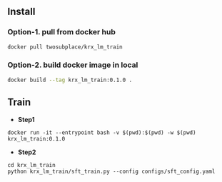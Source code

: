 ## Install 
### Option-1. pull from docker hub
```sh
docker pull twosubplace/krx_lm_train
```

### Option-2. build docker image in local
```sh
docker build --tag krx_lm_train:0.1.0 .
```

## Train

- **Step1**
```
docker run -it --entrypoint bash -v $(pwd):$(pwd) -w $(pwd) krx_lm_train:0.1.0
```

- **Step2**
```
cd krx_lm_train
python krx_lm_train/sft_train.py --config configs/sft_config.yaml
```